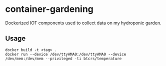 # container-gardening

Dockerized IOT components used to collect data on my hydroponic garden.

## Usage

```
docker build -t <tag> .
docker run --device /dev/ttyAMA0:/dev/ttyAMA0 --device /dev/mem:/dev/mem --privileged -ti btcrs/temperature
```
